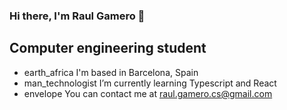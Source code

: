 ### Hi there, I'm Raul Gamero 👋
## Computer engineering student

- earth_africa I'm based in Barcelona, Spain
- man_technologist I’m currently learning Typescript and React
- envelope You can contact me at raul.gamero.cs@gmail.com

